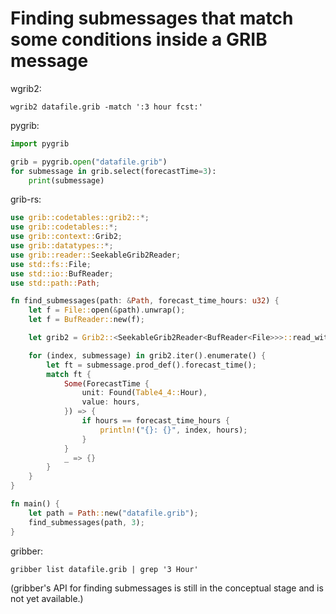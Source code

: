 # Finding submessages that match some conditions inside a GRIB message

wgrib2:

```shell
wgrib2 datafile.grib -match ':3 hour fcst:'
```

pygrib:

```python
import pygrib

grib = pygrib.open("datafile.grib")
for submessage in grib.select(forecastTime=3):
    print(submessage)
```

grib-rs:

```rust
use grib::codetables::grib2::*;
use grib::codetables::*;
use grib::context::Grib2;
use grib::datatypes::*;
use grib::reader::SeekableGrib2Reader;
use std::fs::File;
use std::io::BufReader;
use std::path::Path;

fn find_submessages(path: &Path, forecast_time_hours: u32) {
    let f = File::open(&path).unwrap();
    let f = BufReader::new(f);

    let grib2 = Grib2::<SeekableGrib2Reader<BufReader<File>>>::read_with_seekable(f).unwrap();

    for (index, submessage) in grib2.iter().enumerate() {
        let ft = submessage.prod_def().forecast_time();
        match ft {
            Some(ForecastTime {
                unit: Found(Table4_4::Hour),
                value: hours,
            }) => {
                if hours == forecast_time_hours {
                    println!("{}: {}", index, hours);
                }
            }
            _ => {}
        }
    }
}

fn main() {
    let path = Path::new("datafile.grib");
    find_submessages(path, 3);
}
```

gribber:

```shell
gribber list datafile.grib | grep '3 Hour'
```

(gribber's API for finding submessages is still in the conceptual stage and is not yet available.)
